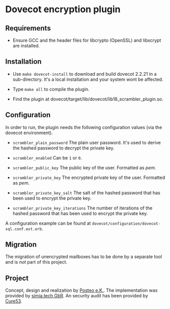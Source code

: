 Dovecot encryption plugin
=========================

Requirements
------------

* Ensure GCC and the header files for libcrypto (OpenSSL) and libxcrypt are installed.

Installation
------------

* Use `make dovecot-install` to download and build dovecot 2.2.21 in a sub-directory. It's a local
  installation and your system wont be affected.

* Type `make all` to compile the plugin.

* Find the plugin at dovecot/target/lib/dovecot/lib18_scrambler_plugin.so.

Configuration
-------------

In order to run, the plugin needs the following configuration values (via the dovecot environment).

* `scrambler_plain_password` The plain user password. It's used to derive the hashed password to decrypt the
  private key.

* `scrambler_enabled` Can be `1` or `0`.

* `scrambler_public_key` The public key of the user. Formatted as _pem_.

* `scrambler_private_key` The encrypted private key of the user. Formatted as _pem_.

* `scrambler_private_key_salt` The salt of the hashed password that has been used to encrypt the private key.

* `scrambler_private_key_iterations` The number of iterations of the hashed password that has been used to
  encrypt the private key.

A configuration example can be found at `dovecot/configuration/dovecot-sql.conf.ext.erb`.

Migration
---------

The migration of unencrypted mailboxes has to be done by a separate tool and is _not_ part of this project.

Project
-------

Concept, design and realization by [Posteo e.K.](https://posteo.de).
The implementation was provided by [simia.tech GbR](http://simiatech.com).
An security audit has been provided by [Cure53](https://cure53.de).
